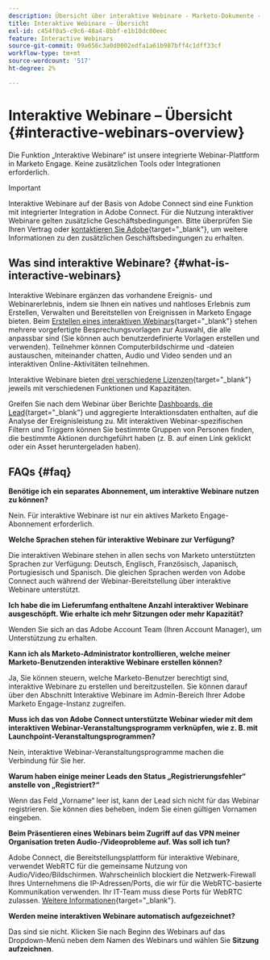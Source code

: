 ```yaml
---
description: Übersicht über interaktive Webinare - Marketo-Dokumente - Produktdokumentation
title: Interaktive Webinare – Übersicht
exl-id: c454f0a5-c9c6-48a4-8bbf-e1b10dc00eec
feature: Interactive Webinars
source-git-commit: 09a656c3a0d0002edfa1a61b987bff4c1dff33cf
workflow-type: tm+mt
source-wordcount: '517'
ht-degree: 2%

---
```


# Interaktive Webinare – Übersicht {#interactive-webinars-overview}

Die Funktion „Interaktive Webinare“ ist unsere integrierte Webinar-Plattform in Marketo Engage. Keine zusätzlichen Tools oder Integrationen erforderlich.

>[!IMPORTANT]
>
>Interaktive Webinare auf der Basis von Adobe Connect sind eine Funktion mit integrierter Integration in Adobe Connect. Für die Nutzung interaktiver Webinare gelten zusätzliche Geschäftsbedingungen. Bitte überprüfen Sie Ihren Vertrag oder [kontaktieren Sie Adobe](https://nation.marketo.com/t5/support/ct-p/Support){target="_blank"}, um weitere Informationen zu den zusätzlichen Geschäftsbedingungen zu erhalten.

## Was sind interaktive Webinare? {#what-is-interactive-webinars}

Interaktive Webinare ergänzen das vorhandene Ereignis- und Webinarerlebnis, indem sie Ihnen ein natives und nahtloses Erlebnis zum Erstellen, Verwalten und Bereitstellen von Ereignissen in Marketo Engage bieten. Beim [Erstellen eines interaktiven Webinars](/help/marketo/product-docs/demand-generation/events/interactive-webinars/create-an-interactive-webinar.md){target="_blank"} stehen mehrere vorgefertigte Besprechungsvorlagen zur Auswahl, die alle anpassbar sind (Sie können auch benutzerdefinierte Vorlagen erstellen und verwenden). Teilnehmer können Computerbildschirme und -dateien austauschen, miteinander chatten, Audio und Video senden und an interaktiven Online-Aktivitäten teilnehmen.

Interaktive Webinare bieten [drei verschiedene Lizenzen](/help/marketo/product-docs/demand-generation/events/interactive-webinars/user-and-license-management.md){target="_blank"} jeweils mit verschiedenen Funktionen und Kapazitäten.

Greifen Sie nach dem Webinar über Berichte [&#x200B; Dashboards, die Lead](/help/marketo/product-docs/demand-generation/events/interactive-webinars/event-workflows.md){target="_blank"} und aggregierte Interaktionsdaten enthalten, auf die Analyse der Ereignisleistung zu. Mit interaktiven Webinar-spezifischen Filtern und Triggern können Sie bestimmte Gruppen von Personen finden, die bestimmte Aktionen durchgeführt haben (z. B. auf einen Link geklickt oder ein Asset heruntergeladen haben).

## FAQs {#faq}

**Benötige ich ein separates Abonnement, um interaktive Webinare nutzen zu können?**

Nein. Für interaktive Webinare ist nur ein aktives Marketo Engage-Abonnement erforderlich.

**Welche Sprachen stehen für interaktive Webinare zur Verfügung?**

Die interaktiven Webinare stehen in allen sechs von Marketo unterstützten Sprachen zur Verfügung: Deutsch, Englisch, Französisch, Japanisch, Portugiesisch und Spanisch. Die gleichen Sprachen werden von Adobe Connect auch während der Webinar-Bereitstellung über interaktive Webinare unterstützt.

**Ich habe die im Lieferumfang enthaltene Anzahl interaktiver Webinare ausgeschöpft. Wie erhalte ich mehr Sitzungen oder mehr Kapazität?**

Wenden Sie sich an das Adobe Account Team (Ihren Account Manager), um Unterstützung zu erhalten.

**Kann ich als Marketo-Administrator kontrollieren, welche meiner Marketo-Benutzenden interaktive Webinare erstellen können?**

Ja, Sie können steuern, welche Marketo-Benutzer berechtigt sind, interaktive Webinare zu erstellen und bereitzustellen. Sie können darauf über den Abschnitt Interaktive Webinare im Admin-Bereich Ihrer Adobe Marketo Engage-Instanz zugreifen.

**Muss ich das von Adobe Connect unterstützte Webinar wieder mit dem interaktiven Webinar-Veranstaltungsprogramm verknüpfen, wie z. B. mit Launchpoint-Veranstaltungsprogrammen?**

Nein, interaktive Webinar-Veranstaltungsprogramme machen die Verbindung für Sie her.

**Warum haben einige meiner Leads den Status „Registrierungsfehler“ anstelle von „Registriert?“**

Wenn das Feld „Vorname“ leer ist, kann der Lead sich nicht für das Webinar registrieren. Sie können dies beheben, indem Sie einen gültigen Vornamen eingeben.

**Beim Präsentieren eines Webinars beim Zugriff auf das VPN meiner Organisation treten Audio-/Videoprobleme auf. Was soll ich tun?**

Adobe Connect, die Bereitstellungsplattform für interaktive Webinare, verwendet WebRTC für die gemeinsame Nutzung von Audio/Video/Bildschirmen. Wahrscheinlich blockiert die Netzwerk-Firewall Ihres Unternehmens die IP-Adressen/Ports, die wir für die WebRTC-basierte Kommunikation verwenden. Ihr IT-Team muss diese Ports für WebRTC zulassen. [Weitere Informationen](https://helpx.adobe.com/in/adobe-connect/firewall-proxy-server-configuration-adobe-connect.html){target="_blank"}.

**Werden meine interaktiven Webinare automatisch aufgezeichnet?**

Das sind sie nicht. Klicken Sie nach Beginn des Webinars auf das Dropdown-Menü neben dem Namen des Webinars und wählen Sie **Sitzung aufzeichnen**.
